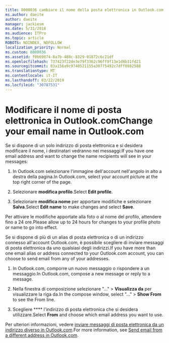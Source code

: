 ```yaml
---
title: 8000036 cambiare il nome della posta elettronica in Outlook.com
ms.author: daeite
author: daeite
manager: jackiesm
ms.date: 5/31/2018
ms.audience: ITPro
ms.topic: article
ROBOTS: NOINDEX, NOFOLLOW
localization_priority: Normal
ms.custom: 8000036
ms.assetid: f0b69874-8a7b-480c-8329-01872c6c21df
ms.openlocfilehash: 737423f22de3e79f3362c96ff9f13e1d8b31fd21
ms.sourcegitcommit: 03a156a9c9740521155a30775492c7dff0982588
ms.translationtype: MT
ms.contentlocale: it-IT
ms.lasthandoff: 03/22/2019
ms.locfileid: "30787531"
---
```

# <a name="change-your-email-name-in-outlookcom"></a><span data-ttu-id="596c6-102">Modificare il nome di posta elettronica in Outlook.com</span><span class="sxs-lookup"><span data-stu-id="596c6-102">Change your email name in Outlook.com</span></span>

<span data-ttu-id="596c6-103">Se si dispone di un solo indirizzo di posta elettronica e si desidera modificare il nome, i destinatari vedranno nei messaggi:</span><span class="sxs-lookup"><span data-stu-id="596c6-103">If you have one email address and want to change the name recipients will see in your messages:</span></span>
  
1. <span data-ttu-id="596c6-104">In Outlook.com selezionare l'immagine dell'account nell'angolo in alto a destra della pagina.</span><span class="sxs-lookup"><span data-stu-id="596c6-104">In Outlook.com, select your account picture at the top right corner of the page.</span></span>
    
2. <span data-ttu-id="596c6-105">Selezionare **modifica profilo**.</span><span class="sxs-lookup"><span data-stu-id="596c6-105">Select **Edit profile**.</span></span> 
    
3. <span data-ttu-id="596c6-106">Selezionare **modifica nome** per apportare modifiche e selezionare **Salva**.</span><span class="sxs-lookup"><span data-stu-id="596c6-106">Select **Edit name** to make changes and select **Save**.</span></span> 
    
<span data-ttu-id="596c6-107">Per attivare le modifiche apportate alla foto o al nome del profilo, attendere fino a 24 ore.</span><span class="sxs-lookup"><span data-stu-id="596c6-107">Please allow up to 24 hours for changes to your profile photo or name to go into effect.</span></span>
  
<span data-ttu-id="596c6-108">Se si dispone di più di un alias di posta elettronica o di un indirizzo connesso all'account Outlook.com, è possibile scegliere di inviare messaggi di posta elettronica da uno qualsiasi degli indirizzi.</span><span class="sxs-lookup"><span data-stu-id="596c6-108">If you have more than one email alias or address connected to your Outlook.com account, you can choose to send email from any of your addresses.</span></span>
  
1. <span data-ttu-id="596c6-109">In Outlook.com, comporre un nuovo messaggio o rispondere a un messaggio.</span><span class="sxs-lookup"><span data-stu-id="596c6-109">In Outlook.com, compose a new message or reply to a message.</span></span>
    
2. <span data-ttu-id="596c6-110">Nella finestra di composizione selezionare "..." \> **Visualizza da** per visualizzare la riga da.</span><span class="sxs-lookup"><span data-stu-id="596c6-110">In the compose window, select "..." \> **Show From** to see the From line.</span></span> 
    
3. <span data-ttu-id="596c6-111">Scegliere \*\*\*\* l'indirizzo di posta elettronica che si desidera utilizzare.</span><span class="sxs-lookup"><span data-stu-id="596c6-111">Select **From** and choose which email address you want to use.</span></span> 
    
<span data-ttu-id="596c6-112">Per ulteriori informazioni, vedere [inviare messaggi di posta elettronica da un indirizzo diverso in Outlook.com](https://go.microsoft.com/fwlink/p/?linkid=2001701&amp;clcid=0x409).</span><span class="sxs-lookup"><span data-stu-id="596c6-112">For more information, see [Send email from a different address in Outlook.com](https://go.microsoft.com/fwlink/p/?linkid=2001701&amp;clcid=0x409).</span></span>
  

